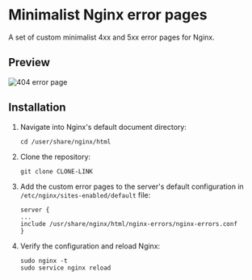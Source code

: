 # Minimalist Nginx error pages

A set of custom minimalist 4xx and 5xx error pages for Nginx.

## Preview
![404 error page](https://i.imgur.com/UhkO7uP.pngg)

## Installation

1. Navigate into Nginx's default document directory:
	```
    cd /user/share/nginx/html
    ```
2. Clone the repository:
	```
    git clone CLONE-LINK
    ```

3. Add the custom error pages to the server's default configuration in `/etc/nginx/sites-enabled/default` file:
	```
    server {
    ...
    include /usr/share/nginx/html/nginx-errors/nginx-errors.conf
    }
    ```
4. Verify the configuration and reload Nginx:
	```
    sudo nginx -t
    sudo service nginx reload
    ```
